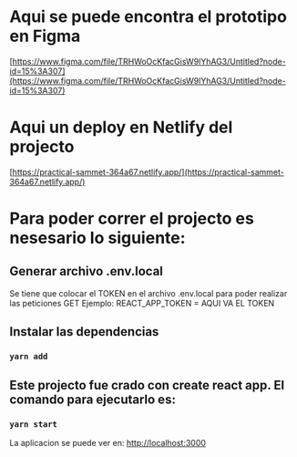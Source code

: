 # Aqui se puede encontra el prototipo en Figma
[https://www.figma.com/file/TRHWoOcKfacGisW9lYhAG3/Untitled?node-id=15%3A307](https://www.figma.com/file/TRHWoOcKfacGisW9lYhAG3/Untitled?node-id=15%3A307)

# Aqui un deploy en Netlify del projecto
[https://practical-sammet-364a67.netlify.app/](https://practical-sammet-364a67.netlify.app/)


# Para poder correr el projecto es nesesario lo siguiente:

## Generar archivo .env.local

Se tiene que colocar el TOKEN en el archivo .env.local para poder realizar las peticiones GET Ejemplo:
REACT_APP_TOKEN = AQUI VA EL TOKEN

## Instalar las dependencias
### `yarn add`

## Este projecto fue crado con create react app. El comando para ejecutarlo es:
### `yarn start`

La aplicacion se puede ver en: [http://localhost:3000](http://localhost:3000)
